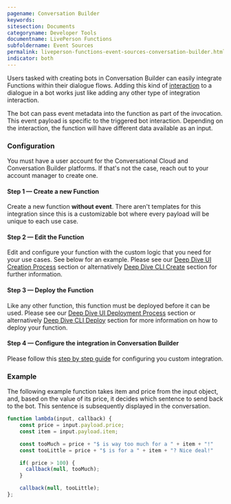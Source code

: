 ```yaml
---
pagename: Conversation Builder
keywords:
sitesection: Documents
categoryname: Developer Tools
documentname: LivePerson Functions
subfoldername: Event Sources
permalink: liveperson-functions-event-sources-conversation-builder.html
indicator: both
---
```


Users tasked with creating bots in Conversation Builder can easily integrate Functions within their dialogue flows. Adding this kind of [interaction](conversation-builder-integrations-liveperson-functions-integrations.html) to a dialogue in a bot works just like adding any other type of integration interaction.

The bot can pass event metadata into the function as part of the invocation. This event payload is specific to the triggered bot interaction. Depending on the interaction, the function will have different data available as an input.

### Configuration

You must have a user account for the Conversational Cloud and Conversation Builder platforms. If that's not the case, reach out to your account manager to create one.

#### Step 1 — Create a new Function

Create a new function **without event**. There aren't templates for this integration since this is a customizable bot where every payload will be unique to each use case.

#### Step 2 — Edit the Function

Edit and configure your function with the custom logic that you need for your use cases. See below for an example. Please see our [Deep Dive UI Creation Process](liveperson-functions-getting-started-development-deep-dive-ui.html#creation-process) section or alternatively [Deep Dive CLI Create](liveperson-functions-getting-started-development-deep-dive-cli.html) section for further information.

#### Step 3 — Deploy the Function

Like any other function, this function must be deployed before it can be used.  Please see our [Deep Dive UI Deployment Process](liveperson-functions-getting-started-development-deep-dive-ui.html#deployment-process) section or alternatively [Deep Dive CLI Deploy](liveperson-functions-getting-started-development-deep-dive-cli.html) section for more information on how to deploy your function.

#### Step 4 — Configure the integration in Conversation Builder

Please follow this [step by step guide](tutorials-guides-advanced-integrations-using-liveperson-functions-with-a-bot.html#conversation-builder---configure-the-integration) for configuring you custom integration.

### Example

The following example function takes item and price from the input object, and, based on the value of its price, it decides which sentence to send back to the bot. This sentence is subsequently displayed in the conversation.

```javascript
function lambda(input, callback) {
    const price = input.payload.price;
    const item = input.payload.item;

    const tooMuch = price + "$ is way too much for a " + item + "!"
    const tooLittle = price + "$ is for a " + item + "? Nice deal!"

    if( price > 100) {
      callback(null, tooMuch);
    }

    callback(null, tooLittle);
};
```